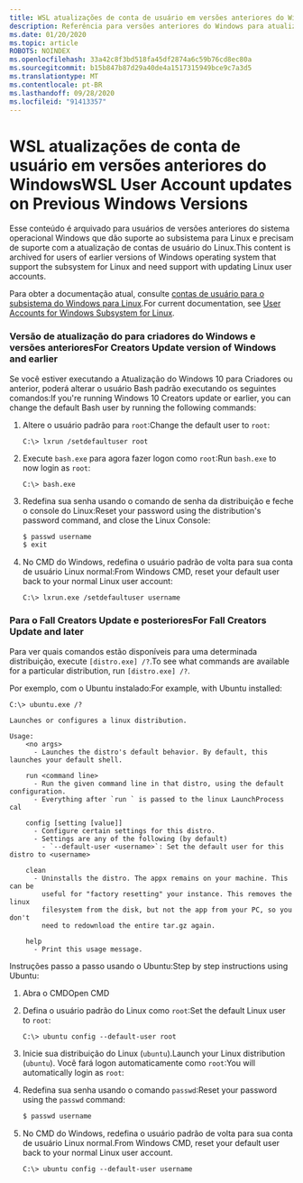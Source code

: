 ```yaml
---
title: WSL atualizações de conta de usuário em versões anteriores do Windows
description: Referência para versões anteriores do Windows para atualizar contas de usuário do Linux com o subsistema do Windows para Linux.
ms.date: 01/20/2020
ms.topic: article
ROBOTS: NOINDEX
ms.openlocfilehash: 33a42c8f3bd518fa45df2874a6c59b76cd8ec80a
ms.sourcegitcommit: b15b847b87d29a40de4a1517315949bce9c7a3d5
ms.translationtype: MT
ms.contentlocale: pt-BR
ms.lasthandoff: 09/28/2020
ms.locfileid: "91413357"
---
```

# <a name="wsl-user-account-updates-on-previous-windows-versions"></a><span data-ttu-id="0f7b9-103">WSL atualizações de conta de usuário em versões anteriores do Windows</span><span class="sxs-lookup"><span data-stu-id="0f7b9-103">WSL User Account updates on Previous Windows Versions</span></span>

<span data-ttu-id="0f7b9-104">Esse conteúdo é arquivado para usuários de versões anteriores do sistema operacional Windows que dão suporte ao subsistema para Linux e precisam de suporte com a atualização de contas de usuário do Linux.</span><span class="sxs-lookup"><span data-stu-id="0f7b9-104">This content is archived for users of earlier versions of Windows operating system that support the subsystem for Linux and need support with updating Linux user accounts.</span></span>

<span data-ttu-id="0f7b9-105">Para obter a documentação atual, consulte [contas de usuário para o subsistema do Windows para Linux](./user-support.md).</span><span class="sxs-lookup"><span data-stu-id="0f7b9-105">For current documentation, see [User Accounts for Windows Subsystem for Linux](./user-support.md).</span></span>

### <a name="for-creators-update-version-of-windows-and-earlier"></a><span data-ttu-id="0f7b9-106">Versão de atualização do para criadores do Windows e versões anteriores</span><span class="sxs-lookup"><span data-stu-id="0f7b9-106">For Creators Update version of Windows and earlier</span></span>

<span data-ttu-id="0f7b9-107">Se você estiver executando a Atualização do Windows 10 para Criadores ou anterior, poderá alterar o usuário Bash padrão executando os seguintes comandos:</span><span class="sxs-lookup"><span data-stu-id="0f7b9-107">If you're running Windows 10 Creators update or earlier, you can change the default Bash user by running the following commands:</span></span>

1. <span data-ttu-id="0f7b9-108">Altere o usuário padrão para `root`:</span><span class="sxs-lookup"><span data-stu-id="0f7b9-108">Change the default user to `root`:</span></span>

    ```console
    C:\> lxrun /setdefaultuser root
    ```

1. <span data-ttu-id="0f7b9-109">Execute `bash.exe` para agora fazer logon como `root`:</span><span class="sxs-lookup"><span data-stu-id="0f7b9-109">Run `bash.exe` to now login as `root`:</span></span>

    ```console
    C:\> bash.exe
    ```

1. <span data-ttu-id="0f7b9-110">Redefina sua senha usando o comando de senha da distribuição e feche o console do Linux:</span><span class="sxs-lookup"><span data-stu-id="0f7b9-110">Reset your password using the distribution's password command, and close the Linux Console:</span></span>

    ```BASH
    $ passwd username
    $ exit
    ```

1. <span data-ttu-id="0f7b9-111">No CMD do Windows, redefina o usuário padrão de volta para sua conta de usuário Linux normal:</span><span class="sxs-lookup"><span data-stu-id="0f7b9-111">From Windows CMD, reset your default user back to your normal Linux user account:</span></span>

    ```console
    C:\> lxrun.exe /setdefaultuser username
    ```

### <a name="for-fall-creators-update-and-later"></a><span data-ttu-id="0f7b9-112">Para o Fall Creators Update e posteriores</span><span class="sxs-lookup"><span data-stu-id="0f7b9-112">For Fall Creators Update and later</span></span>

<span data-ttu-id="0f7b9-113">Para ver quais comandos estão disponíveis para uma determinada distribuição, execute `[distro.exe] /?`.</span><span class="sxs-lookup"><span data-stu-id="0f7b9-113">To see what commands are available for a particular distribution, run `[distro.exe] /?`.</span></span>
    
<span data-ttu-id="0f7b9-114">Por exemplo, com o Ubuntu instalado:</span><span class="sxs-lookup"><span data-stu-id="0f7b9-114">For example, with Ubuntu installed:</span></span>

```console
C:\> ubuntu.exe /?

Launches or configures a linux distribution.

Usage:
    <no args>
      - Launches the distro's default behavior. By default, this launches your default shell.

    run <command line>
      - Run the given command line in that distro, using the default configuration.
      - Everything after `run ` is passed to the linux LaunchProcess cal

    config [setting [value]]
      - Configure certain settings for this distro.
      - Settings are any of the following (by default)
        - `--default-user <username>`: Set the default user for this distro to <username>

    clean
      - Uninstalls the distro. The appx remains on your machine. This can be
        useful for "factory resetting" your instance. This removes the linux
        filesystem from the disk, but not the app from your PC, so you don't
        need to redownload the entire tar.gz again.

    help
      - Print this usage message.
```

<span data-ttu-id="0f7b9-115">Instruções passo a passo usando o Ubuntu:</span><span class="sxs-lookup"><span data-stu-id="0f7b9-115">Step by step instructions using Ubuntu:</span></span>

1. <span data-ttu-id="0f7b9-116">Abra o CMD</span><span class="sxs-lookup"><span data-stu-id="0f7b9-116">Open CMD</span></span>
1. <span data-ttu-id="0f7b9-117">Defina o usuário padrão do Linux como `root`:</span><span class="sxs-lookup"><span data-stu-id="0f7b9-117">Set the default Linux user to `root`:</span></span>

    ```console
    C:\> ubuntu config --default-user root
    ```    

1. <span data-ttu-id="0f7b9-118">Inicie sua distribuição do Linux (`ubuntu`).</span><span class="sxs-lookup"><span data-stu-id="0f7b9-118">Launch your Linux distribution (`ubuntu`).</span></span>  <span data-ttu-id="0f7b9-119">Você fará logon automaticamente como `root`:</span><span class="sxs-lookup"><span data-stu-id="0f7b9-119">You will automatically login as `root`:</span></span>

1. <span data-ttu-id="0f7b9-120">Redefina sua senha usando o comando `passwd`:</span><span class="sxs-lookup"><span data-stu-id="0f7b9-120">Reset your password using the `passwd` command:</span></span>

    ```BASH
    $ passwd username
    ```

1. <span data-ttu-id="0f7b9-121">No CMD do Windows, redefina o usuário padrão de volta para sua conta de usuário Linux normal.</span><span class="sxs-lookup"><span data-stu-id="0f7b9-121">From Windows CMD, reset your default user back to your normal Linux user account.</span></span>

    ```console
    C:\> ubuntu config --default-user username
    ```
